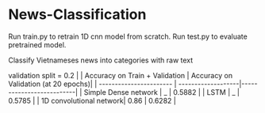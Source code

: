 # News-Classification
Run train.py to retrain 1D cnn model from scratch.
Run test.py to evaluate pretrained model.

Classify Vietnameses news into categories with raw text

validation split = 0.2
|             | Accuracy on Train + Validation | Accuracy on Validation (at 20 epochs)|
| ----------------------- | -------------------|--------------------------|
| Simple Dense network    | _                  | 0.5882                   |
| LSTM                    | _                  | 0.5785                   |
| 1D convolutional network| 0.86               |  0.6282                  |

